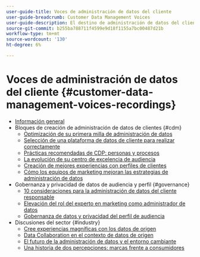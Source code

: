 ```yaml
---
user-guide-title: Voces de administración de datos del cliente
user-guide-breadcrumb: Customer Data Management Voices
user-guide-description: El destino de administración de datos del cliente para el líder y especialista en prácticas técnicas y de marketing
source-git-commit: b255ba788711f4599e9d18f1155a7bc00487d21b
workflow-type: tm+mt
source-wordcount: '130'
ht-degree: 6%

---
```



# Voces de administración de datos del cliente {#customer-data-management-voices-recordings}

+ [Información general](overview.md)
+ Bloques de creación de administración de datos de clientes {#cdm}
   + [Optimización de su primera milla de administración de datos](cdm/first-mile.md)
   + [Selección de una plataforma de datos de cliente para realizar correctamente](cdm/cdp-success.md)
   + [Prácticas recomendadas de CDP: personas y procesos](cdm/people-and-process.md)
   + [La evolución de su centro de excelencia de audiencia](cdm/evolving-your-audience-center-of-excellence.md)
   + [Creación de mejores experiencias con perfiles de clientes](cdm/building-better-experiences-with-customer-profiles.md)
   + [Cómo los equipos de marketing mejoran las estrategias de administración de datos](cdm/how-marketing-teams-are-improving-data-management-strategies.md)
+ Gobernanza y privacidad de datos de audiencia y perfil {#governance}
   + [10 consideraciones para la administración de datos del cliente responsable](https://experienceleague.adobe.com/docs/platform-learn/tutorials/privacy/ten-considerations-for-responsible-customer-data-management.html)
   + [Elevación del rol del experto en marketing como administrador de datos](https://experienceleague.adobe.com/docs/platform-learn/tutorials/privacy/elevating-the-marketers-role-as-a-data-steward.html)
   + [Gobernanza de datos y privacidad del perfil de audiencia](governance/healthcare-shield.md)
+ Discusiones del sector {#industry}
   + [Cree experiencias magníficas con los datos de origen](industry/build-superb-experiences-with-your-first-party-data.md)
   + [Data Collaboration en el contexto de datos de origen](industry/data-collaboration-in-the-first-party-data-context.md)
   + [El futuro de la administración de datos y el entorno cambiante](industry/the-future-of-data-management-and-the-changing-environment.md)
   + [Una historia de dos percepciones: marcas frente a consumidores](industry/brands-vs-consumers.md)
